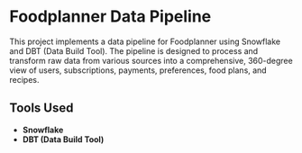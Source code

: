 # Foodplanner Data Pipeline

This project implements a data pipeline for Foodplanner using Snowflake and DBT (Data Build Tool). The pipeline is designed to process and transform raw data from various sources into a comprehensive, 360-degree view of users, subscriptions, payments, preferences, food plans, and recipes.

## Tools Used

- **Snowflake**
- **DBT (Data Build Tool)**

